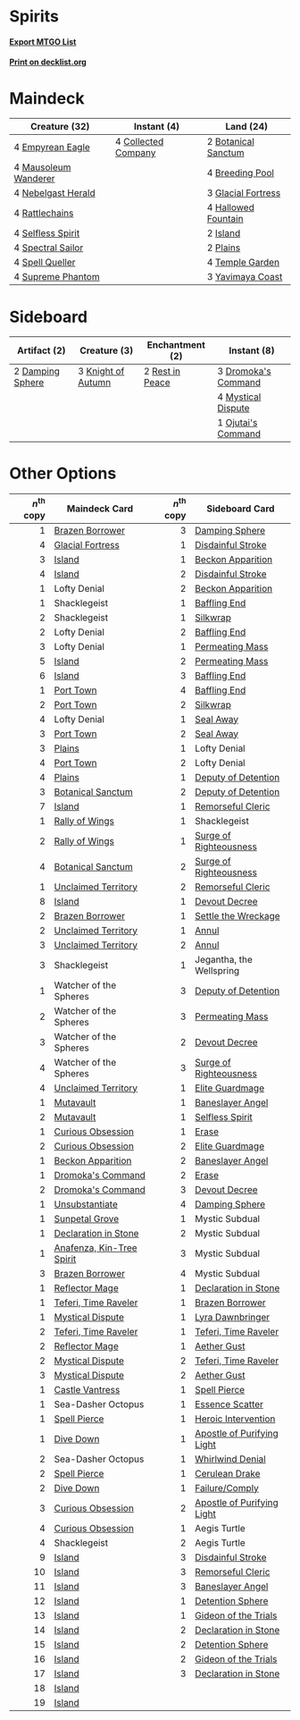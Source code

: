 # Spirits

#### [Export MTGO List](../collection/Spirits/Spirits.txt)
#### [Print on decklist.org](http://decklist.org/?deckmain=2%09Botanical%20Sanctum%0A4%09Breeding%20Pool%0A4%09Collected%20Company%0A4%09Empyrean%20Eagle%0A3%09Glacial%20Fortress%0A4%09Hallowed%20Fountain%0A2%09Island%0A4%09Mausoleum%20Wanderer%0A4%09Nebelgast%20Herald%0A2%09Plains%0A4%09Rattlechains%0A4%09Selfless%20Spirit%0A4%09Spectral%20Sailor%0A4%09Spell%20Queller%0A4%09Supreme%20Phantom%0A4%09Temple%20Garden%0A3%09Yavimaya%20Coast&deckside=2%09Damping%20Sphere%0A3%09Dromoka's%20Command%0A3%09Knight%20of%20Autumn%0A4%09Mystical%20Dispute%0A1%09Ojutai's%20Command%0A2%09Rest%20in%20Peace)
# Maindeck

|                                         Creature (32)                                         |                                         Instant (4)                                          |                                          Land (24)                                           |
|-----------------------------------------------------------------------------------------------|----------------------------------------------------------------------------------------------|----------------------------------------------------------------------------------------------|
|4 [Empyrean Eagle](http://gatherer.wizards.com/Pages/Card/Details.aspx?multiverseid=466962)    |4 [Collected Company](http://gatherer.wizards.com/Pages/Card/Details.aspx?multiverseid=394519)|2 [Botanical Sanctum](http://gatherer.wizards.com/Pages/Card/Details.aspx?multiverseid=417817)|
|4 [Mausoleum Wanderer](http://gatherer.wizards.com/Pages/Card/Details.aspx?multiverseid=414364)|                                                                                              |4 [Breeding Pool](http://gatherer.wizards.com/Pages/Card/Details.aspx?multiverseid=97088)     |
|4 [Nebelgast Herald](http://gatherer.wizards.com/Pages/Card/Details.aspx?multiverseid=414366)  |                                                                                              |3 [Glacial Fortress](http://gatherer.wizards.com/Pages/Card/Details.aspx?multiverseid=190562) |
|4 [Rattlechains](http://gatherer.wizards.com/Pages/Card/Details.aspx?multiverseid=409824)      |                                                                                              |4 [Hallowed Fountain](http://gatherer.wizards.com/Pages/Card/Details.aspx?multiverseid=97071) |
|4 [Selfless Spirit](http://gatherer.wizards.com/Pages/Card/Details.aspx?multiverseid=414332)   |                                                                                              |2 [Island](http://gatherer.wizards.com/Pages/Card/Details.aspx?multiverseid=439857)           |
|4 [Spectral Sailor](http://gatherer.wizards.com/Pages/Card/Details.aspx?multiverseid=466830)   |                                                                                              |2 [Plains](http://gatherer.wizards.com/Pages/Card/Details.aspx?multiverseid=439856)           |
|4 [Spell Queller](http://gatherer.wizards.com/Pages/Card/Details.aspx?multiverseid=414494)     |                                                                                              |4 [Temple Garden](http://gatherer.wizards.com/Pages/Card/Details.aspx?multiverseid=405112)    |
|4 [Supreme Phantom](http://gatherer.wizards.com/Pages/Card/Details.aspx?multiverseid=447212)   |                                                                                              |3 [Yavimaya Coast](http://gatherer.wizards.com/Pages/Card/Details.aspx?multiverseid=129810)   |


# Sideboard

|                                       Artifact (2)                                        |                                        Creature (3)                                         |                                     Enchantment (2)                                      |                                         Instant (8)                                          |
|-------------------------------------------------------------------------------------------|---------------------------------------------------------------------------------------------|------------------------------------------------------------------------------------------|----------------------------------------------------------------------------------------------|
|2 [Damping Sphere](http://gatherer.wizards.com/Pages/Card/Details.aspx?multiverseid=443101)|3 [Knight of Autumn](http://gatherer.wizards.com/Pages/Card/Details.aspx?multiverseid=452933)|2 [Rest in Peace](http://gatherer.wizards.com/Pages/Card/Details.aspx?multiverseid=442021)|3 [Dromoka's Command](http://gatherer.wizards.com/Pages/Card/Details.aspx?multiverseid=394558)|
|                                                                                           |                                                                                             |                                                                                          |4 [Mystical Dispute](http://gatherer.wizards.com/Pages/Card/Details.aspx?multiverseid=473020) |
|                                                                                           |                                                                                             |                                                                                          |1 [Ojutai's Command](http://gatherer.wizards.com/Pages/Card/Details.aspx?multiverseid=394642) |


# Other Options

|*n*<sup>th</sup> copy|                                           Maindeck Card                                            |*n*<sup>th</sup> copy|                                           Sideboard Card                                            |
|--------------------:|----------------------------------------------------------------------------------------------------|--------------------:|-----------------------------------------------------------------------------------------------------|
|                    1|[Brazen Borrower](http://gatherer.wizards.com/Pages/Card/Details.aspx?multiverseid=473001)          |                    3|[Damping Sphere](http://gatherer.wizards.com/Pages/Card/Details.aspx?multiverseid=443101)            |
|                    4|[Glacial Fortress](http://gatherer.wizards.com/Pages/Card/Details.aspx?multiverseid=190562)         |                    1|[Disdainful Stroke](http://gatherer.wizards.com/Pages/Card/Details.aspx?multiverseid=420705)         |
|                    3|[Island](http://gatherer.wizards.com/Pages/Card/Details.aspx?multiverseid=439857)                   |                    1|[Beckon Apparition](http://gatherer.wizards.com/Pages/Card/Details.aspx?multiverseid=157415)         |
|                    4|[Island](http://gatherer.wizards.com/Pages/Card/Details.aspx?multiverseid=439857)                   |                    2|[Disdainful Stroke](http://gatherer.wizards.com/Pages/Card/Details.aspx?multiverseid=420705)         |
|                    1|Lofty Denial                                                                                        |                    2|[Beckon Apparition](http://gatherer.wizards.com/Pages/Card/Details.aspx?multiverseid=157415)         |
|                    1|Shacklegeist                                                                                        |                    1|[Baffling End](http://gatherer.wizards.com/Pages/Card/Details.aspx?multiverseid=439658)              |
|                    2|Shacklegeist                                                                                        |                    1|[Silkwrap](http://gatherer.wizards.com/Pages/Card/Details.aspx?multiverseid=394699)                  |
|                    2|Lofty Denial                                                                                        |                    2|[Baffling End](http://gatherer.wizards.com/Pages/Card/Details.aspx?multiverseid=439658)              |
|                    3|Lofty Denial                                                                                        |                    1|[Permeating Mass](http://gatherer.wizards.com/Pages/Card/Details.aspx?multiverseid=414467)           |
|                    5|[Island](http://gatherer.wizards.com/Pages/Card/Details.aspx?multiverseid=439857)                   |                    2|[Permeating Mass](http://gatherer.wizards.com/Pages/Card/Details.aspx?multiverseid=414467)           |
|                    6|[Island](http://gatherer.wizards.com/Pages/Card/Details.aspx?multiverseid=439857)                   |                    3|[Baffling End](http://gatherer.wizards.com/Pages/Card/Details.aspx?multiverseid=439658)              |
|                    1|[Port Town](http://gatherer.wizards.com/Pages/Card/Details.aspx?multiverseid=410046)                |                    4|[Baffling End](http://gatherer.wizards.com/Pages/Card/Details.aspx?multiverseid=439658)              |
|                    2|[Port Town](http://gatherer.wizards.com/Pages/Card/Details.aspx?multiverseid=410046)                |                    2|[Silkwrap](http://gatherer.wizards.com/Pages/Card/Details.aspx?multiverseid=394699)                  |
|                    4|Lofty Denial                                                                                        |                    1|[Seal Away](http://gatherer.wizards.com/Pages/Card/Details.aspx?multiverseid=442919)                 |
|                    3|[Port Town](http://gatherer.wizards.com/Pages/Card/Details.aspx?multiverseid=410046)                |                    2|[Seal Away](http://gatherer.wizards.com/Pages/Card/Details.aspx?multiverseid=442919)                 |
|                    3|[Plains](http://gatherer.wizards.com/Pages/Card/Details.aspx?multiverseid=439856)                   |                    1|Lofty Denial                                                                                         |
|                    4|[Port Town](http://gatherer.wizards.com/Pages/Card/Details.aspx?multiverseid=410046)                |                    2|Lofty Denial                                                                                         |
|                    4|[Plains](http://gatherer.wizards.com/Pages/Card/Details.aspx?multiverseid=439856)                   |                    1|[Deputy of Detention](http://gatherer.wizards.com/Pages/Card/Details.aspx?multiverseid=457309)       |
|                    3|[Botanical Sanctum](http://gatherer.wizards.com/Pages/Card/Details.aspx?multiverseid=417817)        |                    2|[Deputy of Detention](http://gatherer.wizards.com/Pages/Card/Details.aspx?multiverseid=457309)       |
|                    7|[Island](http://gatherer.wizards.com/Pages/Card/Details.aspx?multiverseid=439857)                   |                    1|[Remorseful Cleric](http://gatherer.wizards.com/Pages/Card/Details.aspx?multiverseid=447169)         |
|                    1|[Rally of Wings](http://gatherer.wizards.com/Pages/Card/Details.aspx?multiverseid=460954)           |                    1|Shacklegeist                                                                                         |
|                    2|[Rally of Wings](http://gatherer.wizards.com/Pages/Card/Details.aspx?multiverseid=460954)           |                    1|[Surge of Righteousness](http://gatherer.wizards.com/Pages/Card/Details.aspx?multiverseid=394720)    |
|                    4|[Botanical Sanctum](http://gatherer.wizards.com/Pages/Card/Details.aspx?multiverseid=417817)        |                    2|[Surge of Righteousness](http://gatherer.wizards.com/Pages/Card/Details.aspx?multiverseid=394720)    |
|                    1|[Unclaimed Territory](http://gatherer.wizards.com/Pages/Card/Details.aspx?multiverseid=435419)      |                    2|[Remorseful Cleric](http://gatherer.wizards.com/Pages/Card/Details.aspx?multiverseid=447169)         |
|                    8|[Island](http://gatherer.wizards.com/Pages/Card/Details.aspx?multiverseid=439857)                   |                    1|[Devout Decree](http://gatherer.wizards.com/Pages/Card/Details.aspx?multiverseid=466767)             |
|                    2|[Brazen Borrower](http://gatherer.wizards.com/Pages/Card/Details.aspx?multiverseid=473001)          |                    1|[Settle the Wreckage](http://gatherer.wizards.com/Pages/Card/Details.aspx?multiverseid=435186)       |
|                    2|[Unclaimed Territory](http://gatherer.wizards.com/Pages/Card/Details.aspx?multiverseid=435419)      |                    1|[Annul](http://gatherer.wizards.com/Pages/Card/Details.aspx?multiverseid=45976)                      |
|                    3|[Unclaimed Territory](http://gatherer.wizards.com/Pages/Card/Details.aspx?multiverseid=435419)      |                    2|[Annul](http://gatherer.wizards.com/Pages/Card/Details.aspx?multiverseid=45976)                      |
|                    3|Shacklegeist                                                                                        |                    1|Jegantha, the Wellspring                                                                             |
|                    1|Watcher of the Spheres                                                                              |                    3|[Deputy of Detention](http://gatherer.wizards.com/Pages/Card/Details.aspx?multiverseid=457309)       |
|                    2|Watcher of the Spheres                                                                              |                    3|[Permeating Mass](http://gatherer.wizards.com/Pages/Card/Details.aspx?multiverseid=414467)           |
|                    3|Watcher of the Spheres                                                                              |                    2|[Devout Decree](http://gatherer.wizards.com/Pages/Card/Details.aspx?multiverseid=466767)             |
|                    4|Watcher of the Spheres                                                                              |                    3|[Surge of Righteousness](http://gatherer.wizards.com/Pages/Card/Details.aspx?multiverseid=394720)    |
|                    4|[Unclaimed Territory](http://gatherer.wizards.com/Pages/Card/Details.aspx?multiverseid=435419)      |                    1|[Elite Guardmage](http://gatherer.wizards.com/Pages/Card/Details.aspx?multiverseid=461122)           |
|                    1|[Mutavault](http://gatherer.wizards.com/Pages/Card/Details.aspx?multiverseid=370733)                |                    1|[Baneslayer Angel](http://gatherer.wizards.com/Pages/Card/Details.aspx?multiverseid=191065)          |
|                    2|[Mutavault](http://gatherer.wizards.com/Pages/Card/Details.aspx?multiverseid=370733)                |                    1|[Selfless Spirit](http://gatherer.wizards.com/Pages/Card/Details.aspx?multiverseid=414332)           |
|                    1|[Curious Obsession](http://gatherer.wizards.com/Pages/Card/Details.aspx?multiverseid=439692)        |                    1|[Erase](http://gatherer.wizards.com/Pages/Card/Details.aspx?multiverseid=386533)                     |
|                    2|[Curious Obsession](http://gatherer.wizards.com/Pages/Card/Details.aspx?multiverseid=439692)        |                    2|[Elite Guardmage](http://gatherer.wizards.com/Pages/Card/Details.aspx?multiverseid=461122)           |
|                    1|[Beckon Apparition](http://gatherer.wizards.com/Pages/Card/Details.aspx?multiverseid=157415)        |                    2|[Baneslayer Angel](http://gatherer.wizards.com/Pages/Card/Details.aspx?multiverseid=191065)          |
|                    1|[Dromoka's Command](http://gatherer.wizards.com/Pages/Card/Details.aspx?multiverseid=394558)        |                    2|[Erase](http://gatherer.wizards.com/Pages/Card/Details.aspx?multiverseid=386533)                     |
|                    2|[Dromoka's Command](http://gatherer.wizards.com/Pages/Card/Details.aspx?multiverseid=394558)        |                    3|[Devout Decree](http://gatherer.wizards.com/Pages/Card/Details.aspx?multiverseid=466767)             |
|                    1|[Unsubstantiate](http://gatherer.wizards.com/Pages/Card/Details.aspx?multiverseid=414374)           |                    4|[Damping Sphere](http://gatherer.wizards.com/Pages/Card/Details.aspx?multiverseid=443101)            |
|                    1|[Sunpetal Grove](http://gatherer.wizards.com/Pages/Card/Details.aspx?multiverseid=420946)           |                    1|Mystic Subdual                                                                                       |
|                    1|[Declaration in Stone](http://gatherer.wizards.com/Pages/Card/Details.aspx?multiverseid=409750)     |                    2|Mystic Subdual                                                                                       |
|                    1|[Anafenza, Kin-Tree Spirit](http://gatherer.wizards.com/Pages/Card/Details.aspx?multiverseid=394490)|                    3|Mystic Subdual                                                                                       |
|                    3|[Brazen Borrower](http://gatherer.wizards.com/Pages/Card/Details.aspx?multiverseid=473001)          |                    4|Mystic Subdual                                                                                       |
|                    1|[Reflector Mage](http://gatherer.wizards.com/Pages/Card/Details.aspx?multiverseid=407667)           |                    1|[Declaration in Stone](http://gatherer.wizards.com/Pages/Card/Details.aspx?multiverseid=409750)      |
|                    1|[Teferi, Time Raveler](http://gatherer.wizards.com/Pages/Card/Details.aspx?multiverseid=461148)     |                    1|[Brazen Borrower](http://gatherer.wizards.com/Pages/Card/Details.aspx?multiverseid=473001)           |
|                    1|[Mystical Dispute](http://gatherer.wizards.com/Pages/Card/Details.aspx?multiverseid=473020)         |                    1|[Lyra Dawnbringer](http://gatherer.wizards.com/Pages/Card/Details.aspx?multiverseid=442914)          |
|                    2|[Teferi, Time Raveler](http://gatherer.wizards.com/Pages/Card/Details.aspx?multiverseid=461148)     |                    1|[Teferi, Time Raveler](http://gatherer.wizards.com/Pages/Card/Details.aspx?multiverseid=461148)      |
|                    2|[Reflector Mage](http://gatherer.wizards.com/Pages/Card/Details.aspx?multiverseid=407667)           |                    1|[Aether Gust](http://gatherer.wizards.com/Pages/Card/Details.aspx?multiverseid=466796)               |
|                    2|[Mystical Dispute](http://gatherer.wizards.com/Pages/Card/Details.aspx?multiverseid=473020)         |                    2|[Teferi, Time Raveler](http://gatherer.wizards.com/Pages/Card/Details.aspx?multiverseid=461148)      |
|                    3|[Mystical Dispute](http://gatherer.wizards.com/Pages/Card/Details.aspx?multiverseid=473020)         |                    2|[Aether Gust](http://gatherer.wizards.com/Pages/Card/Details.aspx?multiverseid=466796)               |
|                    1|[Castle Vantress](http://gatherer.wizards.com/Pages/Card/Details.aspx?multiverseid=473204)          |                    1|[Spell Pierce](http://gatherer.wizards.com/Pages/Card/Details.aspx?multiverseid=425876)              |
|                    1|Sea-Dasher Octopus                                                                                  |                    1|[Essence Scatter](http://gatherer.wizards.com/Pages/Card/Details.aspx?multiverseid=426754)           |
|                    1|[Spell Pierce](http://gatherer.wizards.com/Pages/Card/Details.aspx?multiverseid=425876)             |                    1|[Heroic Intervention](http://gatherer.wizards.com/Pages/Card/Details.aspx?multiverseid=423776)       |
|                    1|[Dive Down](http://gatherer.wizards.com/Pages/Card/Details.aspx?multiverseid=435205)                |                    1|[Apostle of Purifying Light](http://gatherer.wizards.com/Pages/Card/Details.aspx?multiverseid=466760)|
|                    2|Sea-Dasher Octopus                                                                                  |                    1|[Whirlwind Denial](http://gatherer.wizards.com/Pages/Card/Details.aspx?multiverseid=476332)          |
|                    2|[Spell Pierce](http://gatherer.wizards.com/Pages/Card/Details.aspx?multiverseid=425876)             |                    1|[Cerulean Drake](http://gatherer.wizards.com/Pages/Card/Details.aspx?multiverseid=466807)            |
|                    2|[Dive Down](http://gatherer.wizards.com/Pages/Card/Details.aspx?multiverseid=435205)                |                    1|[Failure/Comply](http://gatherer.wizards.com/Pages/Card/Details.aspx?multiverseid=426923)            |
|                    3|[Curious Obsession](http://gatherer.wizards.com/Pages/Card/Details.aspx?multiverseid=439692)        |                    2|[Apostle of Purifying Light](http://gatherer.wizards.com/Pages/Card/Details.aspx?multiverseid=466760)|
|                    4|[Curious Obsession](http://gatherer.wizards.com/Pages/Card/Details.aspx?multiverseid=439692)        |                    1|Aegis Turtle                                                                                         |
|                    4|Shacklegeist                                                                                        |                    2|Aegis Turtle                                                                                         |
|                    9|[Island](http://gatherer.wizards.com/Pages/Card/Details.aspx?multiverseid=439857)                   |                    3|[Disdainful Stroke](http://gatherer.wizards.com/Pages/Card/Details.aspx?multiverseid=420705)         |
|                   10|[Island](http://gatherer.wizards.com/Pages/Card/Details.aspx?multiverseid=439857)                   |                    3|[Remorseful Cleric](http://gatherer.wizards.com/Pages/Card/Details.aspx?multiverseid=447169)         |
|                   11|[Island](http://gatherer.wizards.com/Pages/Card/Details.aspx?multiverseid=439857)                   |                    3|[Baneslayer Angel](http://gatherer.wizards.com/Pages/Card/Details.aspx?multiverseid=191065)          |
|                   12|[Island](http://gatherer.wizards.com/Pages/Card/Details.aspx?multiverseid=439857)                   |                    1|[Detention Sphere](http://gatherer.wizards.com/Pages/Card/Details.aspx?multiverseid=460139)          |
|                   13|[Island](http://gatherer.wizards.com/Pages/Card/Details.aspx?multiverseid=439857)                   |                    1|[Gideon of the Trials](http://gatherer.wizards.com/Pages/Card/Details.aspx?multiverseid=426716)      |
|                   14|[Island](http://gatherer.wizards.com/Pages/Card/Details.aspx?multiverseid=439857)                   |                    2|[Declaration in Stone](http://gatherer.wizards.com/Pages/Card/Details.aspx?multiverseid=409750)      |
|                   15|[Island](http://gatherer.wizards.com/Pages/Card/Details.aspx?multiverseid=439857)                   |                    2|[Detention Sphere](http://gatherer.wizards.com/Pages/Card/Details.aspx?multiverseid=460139)          |
|                   16|[Island](http://gatherer.wizards.com/Pages/Card/Details.aspx?multiverseid=439857)                   |                    2|[Gideon of the Trials](http://gatherer.wizards.com/Pages/Card/Details.aspx?multiverseid=426716)      |
|                   17|[Island](http://gatherer.wizards.com/Pages/Card/Details.aspx?multiverseid=439857)                   |                    3|[Declaration in Stone](http://gatherer.wizards.com/Pages/Card/Details.aspx?multiverseid=409750)      |
|                   18|[Island](http://gatherer.wizards.com/Pages/Card/Details.aspx?multiverseid=439857)                   |                     |                                                                                                     |
|                   19|[Island](http://gatherer.wizards.com/Pages/Card/Details.aspx?multiverseid=439857)                   |                     |                                                                                                     |


